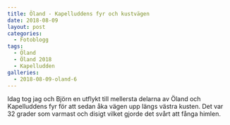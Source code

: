 ```yaml
---
title: Öland - Kapelluddens fyr och kustvägen
date: 2018-08-09
layout: post
categories:
  - Fotoblogg
tags:
  - Öland
  - Öland 2018
  - Kapelludden
galleries:
  - 2018-08-09-oland-6
---
```


Idag tog jag och Björn en utflykt till mellersta delarna av Öland och Kapelluddens fyr för att sedan åka vägen upp längs västra kusten. Det var 32 grader som varmast och disigt vilket gjorde det svårt att fånga himlen.
